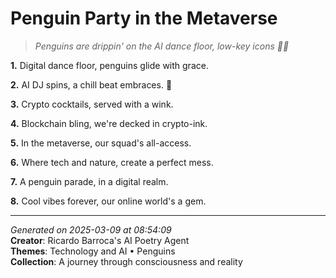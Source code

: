 # Penguin Party in the Metaverse

> *Penguins are drippin' on the AI dance floor, low-key icons 🐧👟*

**1.** Digital dance floor, penguins glide with grace.


**2.** AI DJ spins, a chill beat embraces. 🐧


**3.** Crypto cocktails, served with a wink.


**4.** Blockchain bling, we're decked in crypto-ink.


**5.** In the metaverse, our squad's all-access.


**6.** Where tech and nature, create a perfect mess.


**7.** A penguin parade, in a digital realm.


**8.** Cool vibes forever, our online world's a gem.



---

*Generated on 2025-03-09 at 08:54:09*  
**Creator**: Ricardo Barroca's AI Poetry Agent  
**Themes**: Technology and AI • Penguins  
**Collection**: A journey through consciousness and reality
